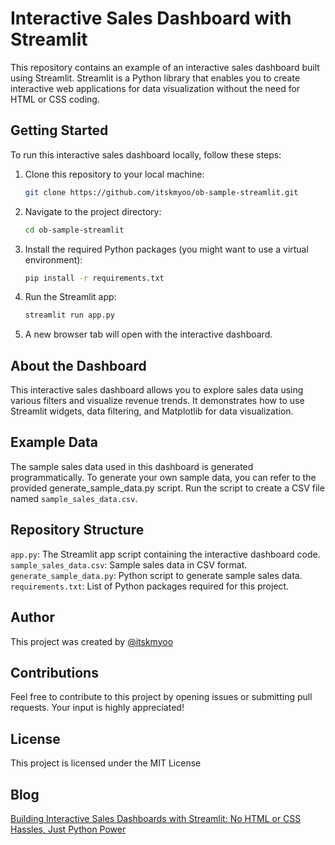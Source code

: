 # Interactive Sales Dashboard with Streamlit

This repository contains an example of an interactive sales dashboard built using Streamlit. Streamlit is a Python library that enables you to create interactive web applications for data visualization without the need for HTML or CSS coding.

## Getting Started

To run this interactive sales dashboard locally, follow these steps:

1. Clone this repository to your local machine:

   ```bash
   git clone https://github.com/itskmyoo/ob-sample-streamlit.git 
   ```
2. Navigate to the project directory:

   ```bash
   cd ob-sample-streamlit
   ```
3. Install the required Python packages (you might want to use a virtual environment):

   ```bash
   pip install -r requirements.txt
   ```

4. Run the Streamlit app:

   ```bash
   streamlit run app.py
   ```

5. A new browser tab will open with the interactive dashboard.

## About the Dashboard
This interactive sales dashboard allows you to explore sales data using various filters and visualize revenue trends. It demonstrates how to use Streamlit widgets, data filtering, and Matplotlib for data visualization.

## Example Data
The sample sales data used in this dashboard is generated programmatically. To generate your own sample data, you can refer to the provided generate_sample_data.py script. Run the script to create a CSV file named `sample_sales_data.csv`.

## Repository Structure
`app.py`: The Streamlit app script containing the interactive dashboard code.
`sample_sales_data.csv`: Sample sales data in CSV format.
`generate_sample_data.py`: Python script to generate sample sales data.
`requirements.txt`: List of Python packages required for this project.

## Author
This project was created by [@itskmyoo](https://github.com/itskmyoo)

## Contributions
Feel free to contribute to this project by opening issues or submitting pull requests. Your input is highly appreciated!

## License
This project is licensed under the MIT License

## Blog 

[Building Interactive Sales Dashboards with Streamlit: No HTML or CSS Hassles, Just Python Power](https://itskmyoo.medium.com/building-interactive-sales-dashboards-with-streamlit-no-html-or-css-hassles-just-python-power-d3347bdcb66b)